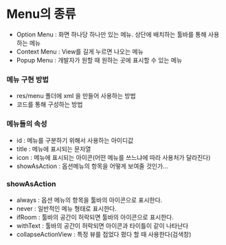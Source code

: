 # Menu의 종류

- Option Menu : 화면 하나당 하나만 있는 메뉴. 상단에 배치하는 툴바를 통해 사용하는 메뉴
- Context Menu : View를 길게 누르면 나오는 메뉴
- Popup Menu : 개발자가 원할 때 원하는 곳에 표시할 수 있는 메뉴

### 메뉴 구현 방법
- res/menu 폴더에 xml 을 만들어 사용하는 방법
- 코드를 통해 구성하는 방법

### 메뉴들의 속성
- id : 메뉴를 구분하기 위해서 사용하는 아이디값
- title : 메뉴에 표시되는 문자열
- icon : 메뉴에 표시되는 아이콘(어떤 메뉴를 쓰느냐에 따라 사용처가 달라진다)
- showAsAction : 옵션메뉴의 항목을 어떻게 보여줄 것인가...

### showAsAction
- always : 옵션 메뉴의 항목을 툴바의 아이콘으로 표시한다.
- never : 일반적인 메뉴 형태로 표시한다.
- ifRoom : 툴바의 공간이 허락되면 툴바의 아이콘으로 표시한다.
- withText : 툴바의 공간이 허락되면 아이콘과 타이틀이 같이 나타난다
- collapseActionView : 특정 뷰를 접었다 폈다 할 때 사용한다(검색창)